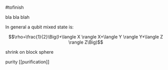 #tofinish 

bla bla blah

In general a qubit mixed state is:

$$\rho=\frac{1}{2}\Big(I+\langle X \rangle X+\langle Y \rangle Y+\langle Z \rangle Z\Big)$$

shrink on block sphere

purity [[purification]]